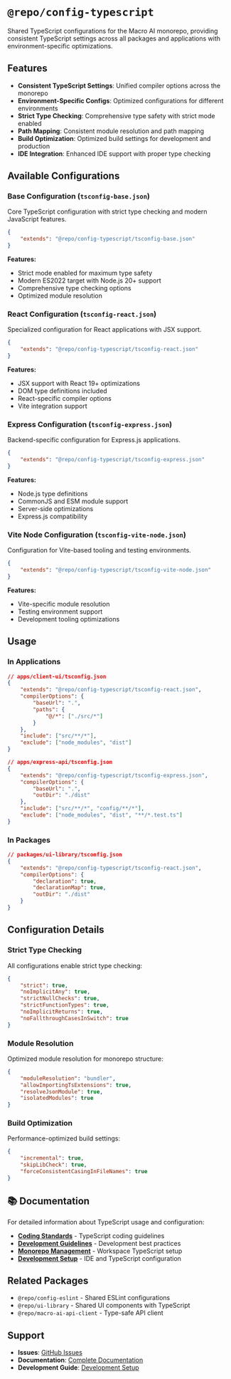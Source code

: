 # `@repo/config-typescript`

Shared TypeScript configurations for the Macro AI monorepo, providing consistent TypeScript settings
across all packages and applications with environment-specific optimizations.

## Features

- **Consistent TypeScript Settings**: Unified compiler options across the monorepo
- **Environment-Specific Configs**: Optimized configurations for different environments
- **Strict Type Checking**: Comprehensive type safety with strict mode enabled
- **Path Mapping**: Consistent module resolution and path mapping
- **Build Optimization**: Optimized build settings for development and production
- **IDE Integration**: Enhanced IDE support with proper type checking

## Available Configurations

### Base Configuration (`tsconfig-base.json`)

Core TypeScript configuration with strict type checking and modern JavaScript features.

```json
{
	"extends": "@repo/config-typescript/tsconfig-base.json"
}
```

**Features:**

- Strict mode enabled for maximum type safety
- Modern ES2022 target with Node.js 20+ support
- Comprehensive type checking options
- Optimized module resolution

### React Configuration (`tsconfig-react.json`)

Specialized configuration for React applications with JSX support.

```json
{
	"extends": "@repo/config-typescript/tsconfig-react.json"
}
```

**Features:**

- JSX support with React 19+ optimizations
- DOM type definitions included
- React-specific compiler options
- Vite integration support

### Express Configuration (`tsconfig-express.json`)

Backend-specific configuration for Express.js applications.

```json
{
	"extends": "@repo/config-typescript/tsconfig-express.json"
}
```

**Features:**

- Node.js type definitions
- CommonJS and ESM module support
- Server-side optimizations
- Express.js compatibility

### Vite Node Configuration (`tsconfig-vite-node.json`)

Configuration for Vite-based tooling and testing environments.

```json
{
	"extends": "@repo/config-typescript/tsconfig-vite-node.json"
}
```

**Features:**

- Vite-specific module resolution
- Testing environment support
- Development tooling optimizations

## Usage

### In Applications

```json
// apps/client-ui/tsconfig.json
{
	"extends": "@repo/config-typescript/tsconfig-react.json",
	"compilerOptions": {
		"baseUrl": ".",
		"paths": {
			"@/*": ["./src/*"]
		}
	},
	"include": ["src/**/*"],
	"exclude": ["node_modules", "dist"]
}
```

```json
// apps/express-api/tsconfig.json
{
	"extends": "@repo/config-typescript/tsconfig-express.json",
	"compilerOptions": {
		"baseUrl": ".",
		"outDir": "./dist"
	},
	"include": ["src/**/*", "config/**/*"],
	"exclude": ["node_modules", "dist", "**/*.test.ts"]
}
```

### In Packages

```json
// packages/ui-library/tsconfig.json
{
	"extends": "@repo/config-typescript/tsconfig-react.json",
	"compilerOptions": {
		"declaration": true,
		"declarationMap": true,
		"outDir": "./dist"
	}
}
```

## Configuration Details

### Strict Type Checking

All configurations enable strict type checking:

```json
{
	"strict": true,
	"noImplicitAny": true,
	"strictNullChecks": true,
	"strictFunctionTypes": true,
	"noImplicitReturns": true,
	"noFallthroughCasesInSwitch": true
}
```

### Module Resolution

Optimized module resolution for monorepo structure:

```json
{
	"moduleResolution": "bundler",
	"allowImportingTsExtensions": true,
	"resolveJsonModule": true,
	"isolatedModules": true
}
```

### Build Optimization

Performance-optimized build settings:

```json
{
	"incremental": true,
	"skipLibCheck": true,
	"forceConsistentCasingInFileNames": true
}
```

## 📚 Documentation

For detailed information about TypeScript usage and configuration:

- **[Coding Standards](../../docs/development/coding-standards.md)** - TypeScript coding guidelines
- **[Development Guidelines](../../docs/development/README.md)** - Development best practices
- **[Monorepo Management](../../docs/development/monorepo-management.md)** - Workspace TypeScript setup
- **[Development Setup](../../docs/getting-started/development-setup.md)** - IDE and TypeScript configuration

## Related Packages

- `@repo/config-eslint` - Shared ESLint configurations
- `@repo/ui-library` - Shared UI components with TypeScript
- `@repo/macro-ai-api-client` - Type-safe API client

## Support

- **Issues**: [GitHub Issues](https://github.com/RussOakham/macro-ai/issues)
- **Documentation**: [Complete Documentation](../../docs/README.md)
- **Development Guide**: [Development Setup](../../docs/getting-started/development-setup.md)
